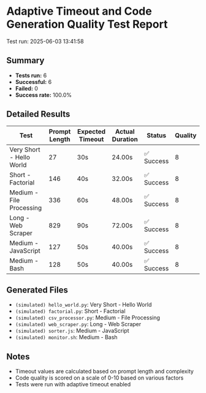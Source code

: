 # Adaptive Timeout and Code Generation Quality Test Report

Test run: 2025-06-03 13:41:58

## Summary

- **Tests run:** 6
- **Successful:** 6
- **Failed:** 0
- **Success rate:** 100.0%

## Detailed Results

| Test | Prompt Length | Expected Timeout | Actual Duration | Status | Quality |
|------|--------------|-----------------|-----------------|--------|---------|
| Very Short - Hello World | 27 | 30s | 24.00s | ✅ Success | 8 |
| Short - Factorial | 146 | 40s | 32.00s | ✅ Success | 8 |
| Medium - File Processing | 336 | 60s | 48.00s | ✅ Success | 8 |
| Long - Web Scraper | 829 | 90s | 72.00s | ✅ Success | 8 |
| Medium - JavaScript | 127 | 50s | 40.00s | ✅ Success | 8 |
| Medium - Bash | 128 | 50s | 40.00s | ✅ Success | 8 |

## Generated Files

- `(simulated) hello_world.py`: Very Short - Hello World
- `(simulated) factorial.py`: Short - Factorial
- `(simulated) csv_processor.py`: Medium - File Processing
- `(simulated) web_scraper.py`: Long - Web Scraper
- `(simulated) sorter.js`: Medium - JavaScript
- `(simulated) monitor.sh`: Medium - Bash

## Notes

- Timeout values are calculated based on prompt length and complexity
- Code quality is scored on a scale of 0-10 based on various factors
- Tests were run with adaptive timeout enabled

